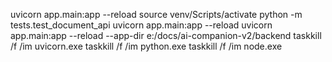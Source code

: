 uvicorn app.main:app --reload
source venv/Scripts/activate
python -m tests.test_document_api
uvicorn app.main:app --reload
uvicorn app.main:app --reload --app-dir e:/docs/ai-companion-v2/backend
taskkill /f /im uvicorn.exe
taskkill /f /im python.exe
taskkill /f /im node.exe